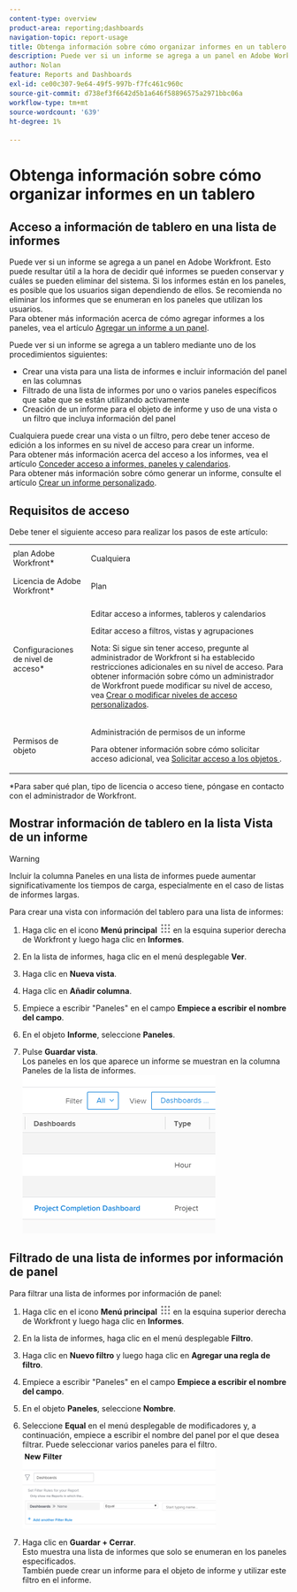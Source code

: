 ```yaml
---
content-type: overview
product-area: reporting;dashboards
navigation-topic: report-usage
title: Obtenga información sobre cómo organizar informes en un tablero
description: Puede ver si un informe se agrega a un panel en Adobe Workfront. Esto puede resultar útil a la hora de decidir qué informes se pueden conservar y cuáles se pueden eliminar del sistema. Si los informes están en los paneles, es posible que los usuarios sigan dependiendo de ellos. Se recomienda no eliminar los informes que se enumeran en los paneles que utilizan los usuarios. Para obtener más información sobre cómo agregar informes a los paneles, consulte el artículo Agregar un informe a un panel.
author: Nolan
feature: Reports and Dashboards
exl-id: ce00c307-9e64-49f5-997b-f7fc461c960c
source-git-commit: d738ef3f6642d5b1a646f58896575a2971bbc06a
workflow-type: tm+mt
source-wordcount: '639'
ht-degree: 1%

---
```


# Obtenga información sobre cómo organizar informes en un tablero

## Acceso a información de tablero en una lista de informes

Puede ver si un informe se agrega a un panel en Adobe Workfront. Esto puede resultar útil a la hora de decidir qué informes se pueden conservar y cuáles se pueden eliminar del sistema. Si los informes están en los paneles, es posible que los usuarios sigan dependiendo de ellos. Se recomienda no eliminar los informes que se enumeran en los paneles que utilizan los usuarios.\
Para obtener más información acerca de cómo agregar informes a los paneles, vea el artículo [Agregar un informe a un panel](../../../reports-and-dashboards/dashboards/creating-and-managing-dashboards/add-report-dashboard.md).

Puede ver si un informe se agrega a un tablero mediante uno de los procedimientos siguientes:

* Crear una vista para una lista de informes e incluir información del panel en las columnas
* Filtrado de una lista de informes por uno o varios paneles específicos que sabe que se están utilizando activamente
* Creación de un informe para el objeto de informe y uso de una vista o un filtro que incluya información del panel

Cualquiera puede crear una vista o un filtro, pero debe tener acceso de edición a los informes en su nivel de acceso para crear un informe.\
Para obtener más información acerca del acceso a los informes, vea el artículo [Conceder acceso a informes, paneles y calendarios](../../../administration-and-setup/add-users/configure-and-grant-access/grant-access-reports-dashboards-calendars.md).\
Para obtener más información sobre cómo generar un informe, consulte el artículo [Crear un informe personalizado](../../../reports-and-dashboards/reports/creating-and-managing-reports/create-custom-report.md).

## Requisitos de acceso

Debe tener el siguiente acceso para realizar los pasos de este artículo:

<table style="table-layout:auto"> 
 <col> 
 <col> 
 <tbody> 
  <tr> 
   <td role="rowheader">plan Adobe Workfront*</td> 
   <td> <p>Cualquiera</p> </td> 
  </tr> 
  <tr> 
   <td role="rowheader">Licencia de Adobe Workfront*</td> 
   <td> <p>Plan </p> </td> 
  </tr> 
  <tr> 
   <td role="rowheader">Configuraciones de nivel de acceso*</td> 
   <td> <p>Editar acceso a informes, tableros y calendarios</p> <p>Editar acceso a filtros, vistas y agrupaciones</p> <p>Nota: Si sigue sin tener acceso, pregunte al administrador de Workfront si ha establecido restricciones adicionales en su nivel de acceso. Para obtener información sobre cómo un administrador de Workfront puede modificar su nivel de acceso, vea <a href="../../../administration-and-setup/add-users/configure-and-grant-access/create-modify-access-levels.md" class="MCXref xref">Crear o modificar niveles de acceso personalizados</a>.</p> </td> 
  </tr> 
  <tr> 
   <td role="rowheader">Permisos de objeto</td> 
   <td> <p>Administración de permisos de un informe</p> <p>Para obtener información sobre cómo solicitar acceso adicional, vea <a href="../../../workfront-basics/grant-and-request-access-to-objects/request-access.md" class="MCXref xref">Solicitar acceso a los objetos </a>.</p> </td> 
  </tr> 
 </tbody> 
</table>

&#42;Para saber qué plan, tipo de licencia o acceso tiene, póngase en contacto con el administrador de Workfront.

## Mostrar información de tablero en la lista Vista de un informe

>[!WARNING]
>
>Incluir la columna Paneles en una lista de informes puede aumentar significativamente los tiempos de carga, especialmente en el caso de listas de informes largas.

Para crear una vista con información del tablero para una lista de informes:

1. Haga clic en el icono **Menú principal** ![](assets/main-menu-icon.png) en la esquina superior derecha de Workfront y luego haga clic en **Informes**.
1. En la lista de informes, haga clic en el menú desplegable **Ver**.
1. Haga clic en **Nueva vista**.
1. Haga clic en **Añadir columna**.
1. Empiece a escribir &quot;Paneles&quot; en el campo **Empiece a escribir el nombre del campo**.
1. En el objeto **Informe**, seleccione **Paneles**.

1. Pulse **Guardar vista**.\
   Los paneles en los que aparece un informe se muestran en la columna Paneles de la lista de informes.\
   ![](assets/qs-dashboards-in-report-view.png)

## Filtrado de una lista de informes por información de panel

Para filtrar una lista de informes por información de panel:

1. Haga clic en el icono **Menú principal** ![](assets/main-menu-icon.png) en la esquina superior derecha de Workfront y luego haga clic en **Informes**.

1. En la lista de informes, haga clic en el menú desplegable **Filtro**.
1. Haga clic en **Nuevo filtro** y luego haga clic en **Agregar una regla de filtro**.

1. Empiece a escribir &quot;Paneles&quot; en el campo **Empiece a escribir el nombre del campo**.

1. En el objeto **Paneles**, seleccione **Nombre**.

1. Seleccione **Equal** en el menú desplegable de modificadores y, a continuación, empiece a escribir el nombre del panel por el que desea filtrar. Puede seleccionar varios paneles para el filtro.\
   ![](assets/qs-dashboards-in-report-filters-350x143.png)

1. Haga clic en **Guardar + Cerrar**.\
   Esto muestra una lista de informes que solo se enumeran en los paneles especificados.\
   También puede crear un informe para el objeto de informe y utilizar este filtro en el informe.
